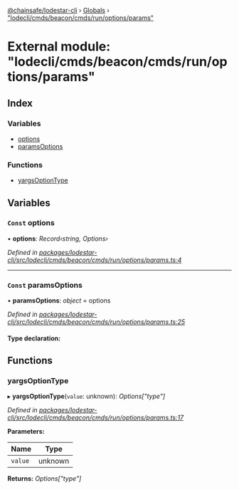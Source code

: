 [@chainsafe/lodestar-cli](../README.md) › [Globals](../globals.md) › ["lodecli/cmds/beacon/cmds/run/options/params"](_lodecli_cmds_beacon_cmds_run_options_params_.md)

# External module: "lodecli/cmds/beacon/cmds/run/options/params"

## Index

### Variables

* [options](_lodecli_cmds_beacon_cmds_run_options_params_.md#const-options)
* [paramsOptions](_lodecli_cmds_beacon_cmds_run_options_params_.md#const-paramsoptions)

### Functions

* [yargsOptionType](_lodecli_cmds_beacon_cmds_run_options_params_.md#yargsoptiontype)

## Variables

### `Const` options

• **options**: *Record‹string, Options›*

*Defined in [packages/lodestar-cli/src/lodecli/cmds/beacon/cmds/run/options/params.ts:4](https://github.com/ChainSafe/lodestar/blob/53533586a/packages/lodestar-cli/src/lodecli/cmds/beacon/cmds/run/options/params.ts#L4)*

___

### `Const` paramsOptions

• **paramsOptions**: *object* = options

*Defined in [packages/lodestar-cli/src/lodecli/cmds/beacon/cmds/run/options/params.ts:25](https://github.com/ChainSafe/lodestar/blob/53533586a/packages/lodestar-cli/src/lodecli/cmds/beacon/cmds/run/options/params.ts#L25)*

#### Type declaration:

## Functions

###  yargsOptionType

▸ **yargsOptionType**(`value`: unknown): *Options["type"]*

*Defined in [packages/lodestar-cli/src/lodecli/cmds/beacon/cmds/run/options/params.ts:17](https://github.com/ChainSafe/lodestar/blob/53533586a/packages/lodestar-cli/src/lodecli/cmds/beacon/cmds/run/options/params.ts#L17)*

**Parameters:**

Name | Type |
------ | ------ |
`value` | unknown |

**Returns:** *Options["type"]*
